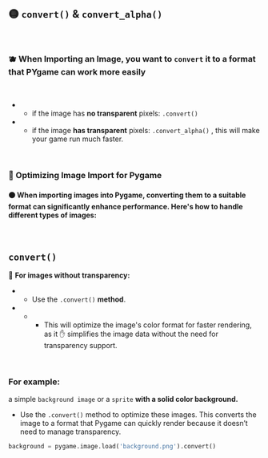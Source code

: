 

## 🟡 `convert()` &   `convert_alpha()`

<br>

###   🫐 When Importing an Image, you want to `convert` it to a format that PYgame can work more easily

<br>

- -  if the image has **no transparent** pixels: `.convert()`

- -  if the image **has transparent** pixels: `.convert_alpha()` , this will make your game run much faster.



<br>

### 🧶 Optimizing Image Import for Pygame


#### 🟠 When importing images into Pygame, converting them to a suitable format can significantly enhance performance. Here's how to handle different types of images:

<br>

##  `convert()`

🔸 **For images without transparency:**

- -  Use the `.convert()` **method**.

- - - This will optimize the image's color format for faster rendering, as it ✋ simplifies the image data without the need for transparency support.

<br>

### For example:

a simple `background image` or a `sprite` **with a solid color background.**

-  Use the `.convert()` method to optimize these images. This converts the image to a format that Pygame can quickly render because it doesn’t need to manage transparency.

```python
background = pygame.image.load('background.png').convert()
```